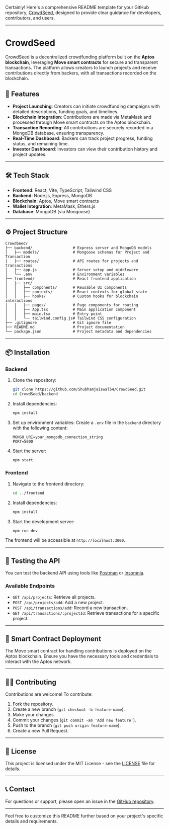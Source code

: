 Certainly! Here's a comprehensive README template for your GitHub repository, [CrowdSeed](https://github.com/Shubhamjaiswal54/CrowdSeed), designed to provide clear guidance for developers, contributors, and users.

---

# CrowdSeed

CrowdSeed is a decentralized crowdfunding platform built on the **Aptos blockchain**, leveraging **Move smart contracts** for secure and transparent transactions. The platform allows creators to launch projects and receive contributions directly from backers, with all transactions recorded on the blockchain.


## 🚀 Features

* **Project Launching**: Creators can initiate crowdfunding campaigns with detailed descriptions, funding goals, and timelines.
* **Blockchain Integration**: Contributions are made via MetaMask and processed through Move smart contracts on the Aptos blockchain.
* **Transaction Recording**: All contributions are securely recorded in a MongoDB database, ensuring transparency.
* **Real-Time Dashboard**: Backers can track project progress, funding status, and remaining time.
* **Investor Dashboard**: Investors can view their contribution history and project updates.

---

## 🛠️ Tech Stack

* **Frontend**: React, Vite, TypeScript, Tailwind CSS
* **Backend**: Node.js, Express, MongoDB
* **Blockchain**: Aptos, Move smart contracts
* **Wallet Integration**: MetaMask, Ethers.js
* **Database**: MongoDB (via Mongoose)

---

## ⚙️ Project Structure

```
CrowdSeed/
├── backend/                  # Express server and MongoDB models
│   ├── models/               # Mongoose schemas for Project and Transaction
│   ├── routes/               # API routes for projects and transactions
│   ├── app.js                # Server setup and middleware
│   └── .env                  # Environment variables
├── frontend/                 # React frontend application
│   ├── src/
│   │   ├── components/       # Reusable UI components
│   │   ├── contexts/         # React contexts for global state
│   │   ├── hooks/            # Custom hooks for blockchain interactions
│   │   ├── pages/            # Page components for routing
│   │   ├── App.tsx           # Main application component
│   │   ├── main.tsx          # Entry point
│   │   └── tailwind.config.js# Tailwind CSS configuration
├── .gitignore                # Git ignore file
├── README.md                 # Project documentation
└── package.json              # Project metadata and dependencies
```

---

## 📦 Installation

### Backend

1. Clone the repository:

   ```bash
   git clone https://github.com/Shubhamjaiswal54/CrowdSeed.git
   cd CrowdSeed/backend
   ```

2. Install dependencies:

   ```bash
   npm install
   ```

3. Set up environment variables:
   Create a `.env` file in the `backend` directory with the following content:

   ```env
   MONGO_URI=your_mongodb_connection_string
   PORT=5000
   ```

4. Start the server:

   ```bash
   npm start
   ```

### Frontend

1. Navigate to the frontend directory:

   ```bash
   cd ../frontend
   ```

2. Install dependencies:

   ```bash
   npm install
   ```

3. Start the development server:

   ```bash
   npm run dev
   ```

The frontend will be accessible at `http://localhost:3000`.

---

## 🧪 Testing the API

You can test the backend API using tools like [Postman](https://www.postman.com/) or [Insomnia](https://insomnia.rest/).

### Available Endpoints

* `GET /api/projects`: Retrieve all projects.
* `POST /api/projects/add`: Add a new project.
* `POST /api/transactions/add`: Record a new transaction.
* `GET /api/transactions/:projectId`: Retrieve transactions for a specific project.

---

## 🔐 Smart Contract Deployment

The Move smart contract for handling contributions is deployed on the Aptos blockchain. Ensure you have the necessary tools and credentials to interact with the Aptos network.

---

## 🧑‍💻 Contributing

Contributions are welcome! To contribute:

1. Fork the repository.
2. Create a new branch (`git checkout -b feature-name`).
3. Make your changes.
4. Commit your changes (`git commit -am 'Add new feature'`).
5. Push to the branch (`git push origin feature-name`).
6. Create a new Pull Request.

---

## 📄 License

This project is licensed under the MIT License - see the [LICENSE](LICENSE) file for details.

---

## 📞 Contact

For questions or support, please open an issue in the [GitHub repository](https://github.com/Shubhamjaiswal54/CrowdSeed/issues).

---

Feel free to customize this README further based on your project's specific details and requirements.
